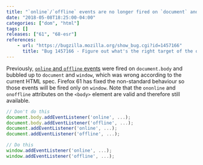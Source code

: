 ```yaml
---
title: "`online`/`offline` events are no longer fired on `document` and `document.body`"
date: "2018-05-08T18:25:00-04:00"
categories: ["dom", "html"]
tags: []
releases: ["61", "68-esr"]
references:
    - url: "https://bugzilla.mozilla.org/show_bug.cgi?id=1457166"
      title: "Bug 1457166 - Figure out what's the right target of the online / offline events."
---
```

Previously, [`online` and `offline` events](https://developer.mozilla.org/docs/Web/API/NavigatorOnLine/Online_and_offline_events) were fired on `document.body` and bubbled up to `document` and `window`, which was wrong according to the current HTML spec. Firefox 61 has fixed the non-standard behaviour so those events will be fired only on `window`. Note that the `ononline` and `onoffline` attributes on the `<body>` element are valid and therefore still available.

```js
// Don't do this
document.body.addEventListener('online', ...);
document.body.addEventListener('offline', ...);
document.addEventListener('online', ...);
document.addEventListener('offline', ...);

// Do this
window.addEventListener('online', ...);
window.addEventListener('offline', ...);
```
